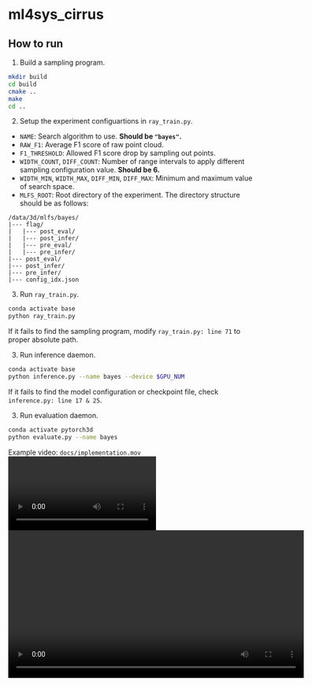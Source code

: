 # ml4sys_cirrus

## How to run
1. Build a sampling program.
```bash
mkdir build
cd build
cmake ..
make
cd ..
```

2. Setup the experiment configuartions in `ray_train.py`.
* `NAME`: Search algorithm to use. __Should be `"bayes"`.__
* `RAW_F1`: Average F1 score of raw point cloud.
* `F1_THRESHOLD`: Allowed F1 score drop by sampling out points.
* `WIDTH_COUNT`, `DIFF_COUNT`: Number of range intervals to apply different sampling configuration value. __Should be 6.__
* `WIDTH_MIN`, `WIDTH_MAX`, `DIFF_MIN`, `DIFF_MAX`: Minimum and maximum value of search space.
* `MLFS_ROOT`: Root directory of the experiment. The directory structure should be as follows:
```
/data/3d/mlfs/bayes/
|--- flag/
|   |--- post_eval/
|   |--- post_infer/
|   |--- pre_eval/
|   |--- pre_infer/
|--- post_eval/
|--- post_infer/
|--- pre_infer/
|--- config_idx.json
```

3. Run `ray_train.py`.
```bash
conda activate base
python ray_train.py
```
If it fails to find the sampling program, modify `ray_train.py: line 71` to proper absolute path.

3. Run inference daemon.
```bash
conda activate base
python inference.py --name bayes --device $GPU_NUM
```
If it fails to find the model configuration or checkpoint file, check `inference.py: line 17 & 25`.

3. Run evaluation daemon.
```bash
conda activate pytorch3d
python evaluate.py --name bayes
```

Example video: `docs/implementation.mov`
![](docs/implementation.mov)
<video width="600" controls>
<source src="docs/implementation.mov" type="video/quicktime"> </video>